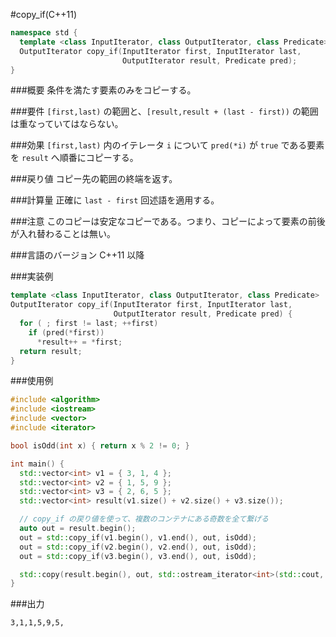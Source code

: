 #copy_if(C++11)
```cpp
namespace std {
  template <class InputIterator, class OutputIterator, class Predicate>
  OutputIterator copy_if(InputIterator first, InputIterator last,
                         OutputIterator result, Predicate pred);
}
```

###概要
条件を満たす要素のみをコピーする。

###要件
`[first,last)` の範囲と、`[result,result + (last - first))` の範囲は重なっていてはならない。

###効果
`[first,last)` 内のイテレータ `i` について `pred(*i)` が `true` である要素を `result` へ順番にコピーする。

###戻り値
コピー先の範囲の終端を返す。

###計算量
正確に `last - first` 回述語を適用する。

###注意
このコピーは安定なコピーである。つまり、コピーによって要素の前後が入れ替わることは無い。

###言語のバージョン
C++11 以降

###実装例
```cpp
template <class InputIterator, class OutputIterator, class Predicate>
OutputIterator copy_if(InputIterator first, InputIterator last,
                       OutputIterator result, Predicate pred) {
  for ( ; first != last; ++first)
    if (pred(*first))
      *result++ = *first;
  return result;
}
```

###使用例
```cpp
#include <algorithm>
#include <iostream>
#include <vector>
#include <iterator>

bool isOdd(int x) { return x % 2 != 0; }

int main() {
  std::vector<int> v1 = { 3, 1, 4 };
  std::vector<int> v2 = { 1, 5, 9 };
  std::vector<int> v3 = { 2, 6, 5 };
  std::vector<int> result(v1.size() + v2.size() + v3.size());

  // copy_if の戻り値を使って、複数のコンテナにある奇数を全て繋げる
  auto out = result.begin();
  out = std::copy_if(v1.begin(), v1.end(), out, isOdd);
  out = std::copy_if(v2.begin(), v2.end(), out, isOdd);
  out = std::copy_if(v3.begin(), v3.end(), out, isOdd);

  std::copy(result.begin(), out, std::ostream_iterator<int>(std::cout, ","));
}
```

###出力
```
3,1,1,5,9,5,
```

